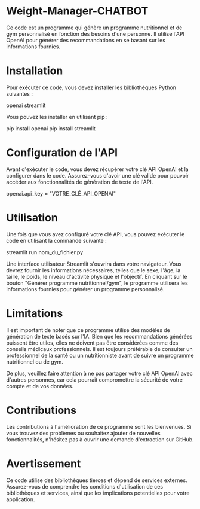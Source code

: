 # Weight-Manager-CHATBOT

Ce code est un programme qui génère un programme nutritionnel et de gym personnalisé en fonction des besoins d'une personne. Il utilise l'API OpenAI pour générer des recommandations en se basant sur les informations fournies.

# Installation
Pour exécuter ce code, vous devez installer les bibliothèques Python suivantes :

  openai
  streamlit

Vous pouvez les installer en utilisant pip :

  pip install openai
  pip install streamlit

# Configuration de l'API

Avant d'exécuter le code, vous devez récupérer votre clé API OpenAI et la configurer dans le code. Assurez-vous d'avoir une clé valide pour pouvoir accéder aux fonctionnalités de génération de texte de l'API.

  openai.api_key = "VOTRE_CLÉ_API_OPENAI"

# Utilisation

Une fois que vous avez configuré votre clé API, vous pouvez exécuter le code en utilisant la commande suivante :

  streamlit run nom_du_fichier.py

Une interface utilisateur Streamlit s'ouvrira dans votre navigateur. Vous devrez fournir les informations nécessaires, telles que le sexe, l'âge, la taille, le poids, le niveau d'activité physique et l'objectif. En cliquant sur le bouton "Générer programme nutritionnel/gym", le programme utilisera les informations fournies pour générer un programme personnalisé.

# Limitations

Il est important de noter que ce programme utilise des modèles de génération de texte basés sur l'IA. Bien que les recommandations générées puissent être utiles, elles ne doivent pas être considérées comme des conseils médicaux professionnels. Il est toujours préférable de consulter un professionnel de la santé ou un nutritionniste avant de suivre un programme nutritionnel ou de gym.

De plus, veuillez faire attention à ne pas partager votre clé API OpenAI avec d'autres personnes, car cela pourrait compromettre la sécurité de votre compte et de vos données.

# Contributions

Les contributions à l'amélioration de ce programme sont les bienvenues. Si vous trouvez des problèmes ou souhaitez ajouter de nouvelles fonctionnalités, n'hésitez pas à ouvrir une demande d'extraction sur GitHub.

# Avertissement

Ce code utilise des bibliothèques tierces et dépend de services externes. Assurez-vous de comprendre les conditions d'utilisation de ces bibliothèques et services, ainsi que les implications potentielles pour votre application.
